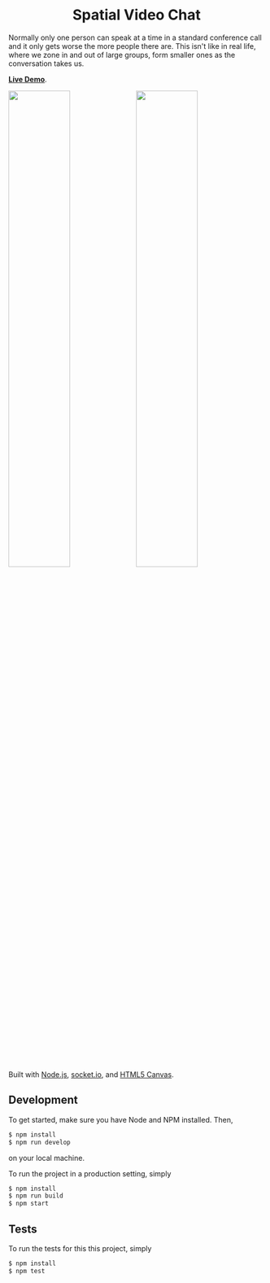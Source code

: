 <h1 align="center">
    Spatial Video Chat
</h1>

Normally only one person can speak at a time in a standard conference call and it only gets worse the more people there are.
This isn't like in real life, where we zone in and out of large groups, form smaller ones as the conversation takes us.

[**Live Demo**](https://party.mookerj.ee/join).

<p float="left">
<img src="https://github.com/souramoo/party/blob/master/public/assets/landing/2020-04-11.png?raw=true" width="49%" />
<img src="https://github.com/souramoo/party/blob/master/public/assets/landing/2020-04-11 (1).png?raw=true" width="49%" />
</p>

Built with [Node.js](https://nodejs.org/), [socket.io](https://socket.io/), and [HTML5 Canvas](https://www.w3schools.com/html/html5_canvas.asp).

## Development

To get started, make sure you have Node and NPM installed. Then,

```bash
$ npm install
$ npm run develop
```

on your local machine.

To run the project in a production setting, simply

```bash
$ npm install
$ npm run build
$ npm start
```

## Tests

To run the tests for this this project, simply

```bash
$ npm install
$ npm test
```
